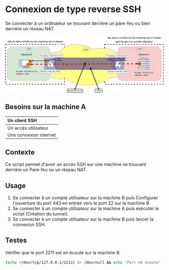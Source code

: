 # Connexion de type reverse SSH
Se connecter à un ordinateur se trouvant derrière un pare-feu ou bien derrière un réseau NAT.

![Schèma réseau](schema/schema.png)

## Besoins sur la machine A

| Un client SSH |
| :------------ |
| Un accès utilisateur |
| Une connexion internet |

## Contexte
Ce script permet d'avoir un accès SSH sur une machine se trouvant derrière un Pare-feu ou un réseau NAT.
 

## Usage

1. Se connecter à un compte utilisateur sur la machine B puis Configurer l'ouverture du port 443 en entrée vers le port 22 sur la machine B.
2. Se connecter à un compte utilisateur sur la machine A puis exécuter le script (Création du tunnel).
3. Se connecter à un compte utilisateur sur la machine B puis lancer la connexion SSH.

## Testes

Vérifier que le port 2211 est en écoute sur la machine B.

```Bash
(echo >/dev/tcp/127.0.0.1/2211) &> /dev/null && echo "Port eb écoute" || echo "Port fermé"
```
